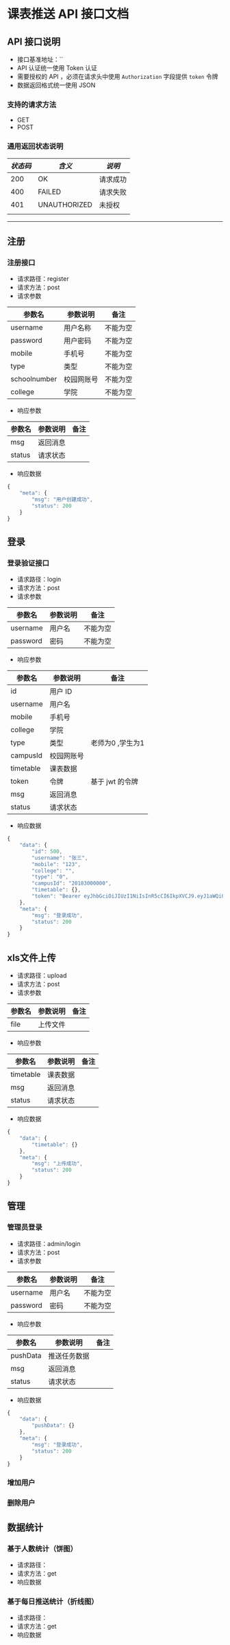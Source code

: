 # 课表推送 API 接口文档

## API 接口说明

- 接口基准地址：``
- API 认证统一使用 Token 认证
- 需要授权的 API ，必须在请求头中使用 `Authorization` 字段提供 `token` 令牌
- 数据返回格式统一使用 JSON

### 支持的请求方法

- GET
- POST
### 通用返回状态说明

| *状态码* |         *含义*        |                        *说明*                       |
|----------|-----------------------|-----------------------------------------------------|
|      200 | OK                    | 请求成功                                            |
|      400 | FAILED                | 请求失败                                              |
|      401 | UNAUTHORIZED          | 未授权                                              |
|          |                       |                                                     |


---
## 注册

### 注册接口

* 请求路径：register
* 请求方法：post
* 请求参数

| 参数名   | 参数说明 | 备注     |
| -------- | -------- | -------- |
| username | 用户名称 | 不能为空 |
| password | 用户密码 | 不能为空 |
| mobile   | 手机号   | 不能为空 |
| type   | 类型   | 不能为空 |
| schoolnumber   | 校园网账号   | 不能为空 |
| college   | 学院   | 不能为空 |


* 响应参数

| 参数名   | 参数说明    | 备注 |
| -------- | ----------- | ---- |
| msg       | 返回消息     |      |
| status      | 请求状态 |      |


* 响应数据

```javascript
{
    "meta": {
        "msg": "用户创建成功",
        "status": 200
    }
}
```

## 登录

### 登录验证接口

* 请求路径：login
* 请求方法：post
* 请求参数

| 参数名   | 参数说明 | 备注     |
| -------- | -------- | -------- |
| username | 用户名   | 不能为空 |
| password | 密码     | 不能为空 |

* 响应参数

| 参数名   | 参数说明    | 备注            |
| -------- | ----------- | --------------- |
| id       | 用户 ID     |                 |
| username | 用户名      |                 |
| mobile   | 手机号      |                 |
| college  | 学院        |                 |
| type     | 类型        |老师为0 ,学生为1 |
| campusId | 校园网账号  |                |
| timetable| 课表数据    |                 |
| token    | 令牌        | 基于 jwt 的令牌 |
| msg       | 返回消息     |      |
| status      | 请求状态 |      |

* 响应数据

```javascript
{
    "data": {
        "id": 500,
        "username": "张三",
        "mobile": "123",
        "college": "",
        "type": "0",
        "campusId": "20183000000",
        "timetable": {},
        "token": "Bearer eyJhbGciOiJIUzI1NiIsInR5cCI6IkpXVCJ9.eyJ1aWQiOjUwMCwicmlkIjowLCJpYXQiOjE1MTI1NDQyOTksImV4cCI6MTUxMjYzMDY5OX0.eGrsrvwHm-tPsO9r_pxHIQ5i5L1kX9RX444uwnRGaIM"
    },
    "meta": {
        "msg": "登录成功",
        "status": 200
    }
}
```

## xls文件上传

* 请求路径：upload
* 请求方法：post
* 请求参数

| 参数名 | 参数说明 | 备注 |
| ------ | -------- | ---- |
| file   | 上传文件 |      |

* 响应参数

| 参数名 | 参数说明 | 备注 |
| ------ | -------- | ---- |
| timetable| 课表数据     |      |
| msg       | 返回消息     |      |
| status      | 请求状态 |      |
* 响应数据

```javascript
{
    "data": {
        "timetable": {}
    },
    "meta": {
        "msg": "上传成功",
        "status": 200
    }
}
```

## 管理
### 管理员登录

* 请求路径：admin/login
* 请求方法：post
* 请求参数

| 参数名   | 参数说明 | 备注     |
| -------- | -------- | -------- |
| username | 用户名   | 不能为空 |
| password | 密码     | 不能为空 |

* 响应参数

| 参数名 | 参数说明 | 备注 |
| ------ | -------- | ---- |
| pushData | 推送任务数据     |      |
| msg       | 返回消息     |      |
| status      | 请求状态 |      |

* 响应数据

```javascript
{
    "data": {
        "pushData": {}
    },
    "meta": {
        "msg": "登录成功",
        "status": 200
    }
}
```
### 增加用户

### 删除用户




## 数据统计

### 基于人数统计（饼图）

* 请求路径：
* 请求方法：get
* 响应数据

### 基于每日推送统计（折线图）

* 请求路径：
* 请求方法：get
* 响应数据


